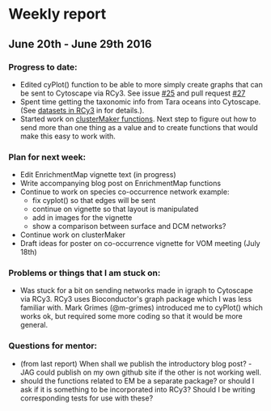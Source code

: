 # Weekly report

## June 20th - June 29th 2016

### Progress to date:

- Edited cyPlot() function to be able to more simply create graphs that can be sent to Cytoscape via RCy3. See issue [#25](https://github.com/tmuetze/Bioconductor_RCy3_the_new_RCytoscape/issues/25) and pull request [#27](https://github.com/tmuetze/Bioconductor_RCy3_the_new_RCytoscape/pull/27) 
- Spent time getting the taxonomic info from Tara oceans into Cytoscape. (See [datasets in RCy3](https://github.com/jooolia/gsoc_Rcy3_vignettes/blob/master/data_sets_in_RCy3_for_use_with_cooccurence.Rmd) in for details.). 
- Started work on [clusterMaker functions](https://github.com/jooolia/gsoc_Rcy3_vignettes/blob/master/cluster_maker.md). Next step to figure out how to send more than one thing as a value and to create functions that would make this easy to work with.


### Plan for next week: 

- Edit EnrichmentMap vignette text (in progress)
- Write accompanying blog post on EnrichmentMap functions
- Continue to work on species co-occurrence network example:
    - fix cyplot() so that edges will be sent
    - continue on vignette so that layout is manipulated
    - add in images for the vignette
    - show a comparison between surface and DCM networks?
- Continue work on clusterMaker
- Draft ideas for poster on co-occurrence vignette for VOM meeting (July 18th)

### Problems or things that I am stuck on:

- Was stuck for a bit on sending networks made in igraph to Cytoscape via RCy3. RCy3 uses Bioconductor's graph package which I was less familiar with. Mark Grimes (@m-grimes) introduced me to cyPlot() which works ok, but required some more coding so that it would be more general. 


### Questions for mentor:

- (from last report) When shall we publish the introductory blog post? -JAG could publish on my own github site if the other is not working well. 
- should the functions related to EM be a separate package? or should I ask if it is something to be incorporated into RCy3? Should I be writing corresponding tests for use with these?